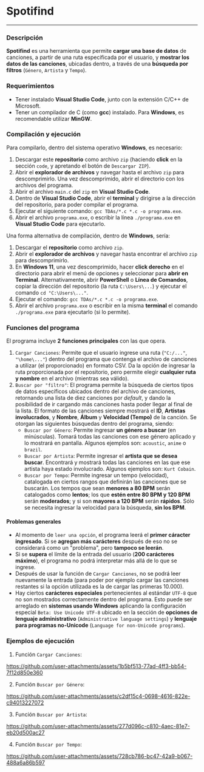 # **Spotifind**
---
### Descripción
**Spotifind** es una herramienta que permite **cargar una base de datos** de canciones, a partir de una ruta especificada por el usuario, y **mostrar los datos de las canciones**, ubicadas dentro, a través de una **búsqueda por filtros** (`Género`, `Artista` y `Tempo`).

### Requerimientos
- Tener instalado **Visual Studio Code**, junto con la extensión C/C++ de Microsoft.
- Tener un compilador de C (como **gcc**) instalado. Para **Windows**, es recomendable utilizar **MinGW**.

### Compilación y ejecución
Para compilarlo, dentro del sistema operativo **Windows**, es necesario:
1. Descargar este **repositorio** como archivo `zip` (haciendo **click** en la sección `code`, y apretando el botón de `Descargar ZIP`).
2. Abrir el **explorador de archivos** y navegar hasta el archivo `zip` para descomprimirlo. Una vez descomprimido, abrir el directorio con los archivos del programa.
3. Abrir el archivo `main.c` del `zip` en **Visual Studio Code**.
4. Dentro de **Visual Studio Code**, abrir el **terminal** y dirigirse a la dirección del repositorio, para poder compilar el programa.
5. Ejecutar el siguiente comando: `gcc TDAs/*.c *.c -o programa.exe`.
6. Abrir el archivo `programa.exe`, o escribir la línea `./programa.exe` en **Visual Studio Code** para ejecutarlo.

Una forma alternativa de compilación, dentro de **Windows**, sería:
1. Descargar el **repositorio** como archivo `zip`.
2. Abrir el **explorador de archivos** y navegar hasta encontrar el archivo `zip` para descomprimirlo.
3. En **Windows 11**, una vez descomprimido, hacer **click derecho** en el directorio para abrir el menú de opciones y seleccionar para **abrir en Terminal**. Alternativamente, abrir **PowerShell** o **Línea de Comandos**, copiar la dirección del repositorio (la ruta `C:\Users\...`) y ejecutar el comando `cd "C:\Users\..."`.
4. Ejecutar el comando: `gcc TDAs/*.c *.c -o programa.exe`.
5. Abrir el archivo `programa.exe` o escribir en la misma **terminal** el comando `./programa.exe` para ejecutarlo (si lo permite).

### Funciones del programa
El programa incluye **2 funciones principales** con las que opera.
1. `Cargar Canciones`: Permite que el usuario ingrese una ruta (``"C:/..."``, ``"\home\..."``) dentro del programa que contenga el archivo de canciones a utilizar (el proporcionado) en formato CSV. Da la opción de ingresar la ruta proporcionada por el repositorio, pero permite elegir **cualquier ruta y nombre** en el archivo (mientras sea válido).
2. `Buscar por "filtro"`: El programa permite la búsqueda de ciertos tipos de datos específicos ubicados dentro del archivo de canciones, retornando una lista de diez canciones por *default*, y dando la posibilidad de ir cargando más canciones hasta poder llegar al final de la lista. El formato de las canciones siempre mostrará el **ID**, **Artistas involucrados**, y **Nombre**, **Álbum** y **Velocidad (Tempo)** de la canción. Se otorgan las siguientes búsquedas dentro del programa, siendo:
    - `Buscar por Género`: Permite ingresar **un género a buscar** (en minúsculas). Tomará todas las canciones con ese género aplicado y lo mostrará en pantalla. Algunos ejemplos son: `acoustic`, `anime` o `brazil`.
    - `Buscar por Artista`: Permite ingresar el **artista que se desea buscar**. Encontrará y mostrará todas las canciones en las que ese artista haya estado involucrado. Algunos ejemplos son: `Kurt Cobain`.
    - `Buscar por Tempo`: Permite ingresar un tempo (velocidad), catalogada en ciertos rangos que definirán las canciones que se buscarán. Los tempos que sean **menores a 80 BPM** serán catalogados como **lentos**; los que **estén entre 80 BPM y 120 BPM** serán **moderados**; y si son **mayores a 120 BPM** serán **rápidos**. Sólo se necesita ingresar la velocidad para la búsqueda, **sin los BPM**.

#### Problemas generales
- Al momento de `leer una opción`, el programa leerá el **primer cáracter ingresado**. Si se **agregan más carácteres** después de eso no se considerará como un "problema", pero **tampoco se leerán**.
- Si se **supera** el límite de la entrada del usuario (**200 carácteres máximo**), el programa no podrá interpretar más allá de lo que se ingrese.
- Después de usar la función de `Cargar Canciones`, no se podrá leer nuevamente la entrada (para poder por ejemplo cargar las canciones restantes si la opción utilizada es la de cargar las primeras 10.000).
- Hay ciertos **carácteres especiales** pertenecientes al estándar `UTF-8` que no son mostrados correctamente dentro del programa. Esto puede ser arreglado en **sistemas usando Windows** aplicando la configuración especial `Beta: Use Unicode UTF-8` ubicado en la sección de **opciones de lenguaje administrativo** (`Administrative language settings`) y **lenguaje para programas no-Unicode** (`Language for non-Unicode programs`).

### Ejemplos de ejecución

1. Función `Cargar Canciones`:

https://github.com/user-attachments/assets/1b5bf513-77ad-4ff3-bb54-7f12d850e360

2. Función `Buscar por Género`:

https://github.com/user-attachments/assets/c2df15c4-0698-4616-822e-c94013227072

3. Función `Buscar por Artista`:

https://github.com/user-attachments/assets/277d096c-c810-4aec-81e7-eb20d500ac27

4. Función `Buscar por Tempo`:

https://github.com/user-attachments/assets/728cb786-bc47-42a9-b067-488a6a86b597

